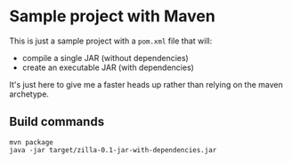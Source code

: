 Sample project with Maven
=========================

This is just a sample project with a `pom.xml` file that will:

* compile a single JAR (without dependencies)
* create an executable JAR (with dependencies)

It's just here to give me a faster heads up rather than relying on the maven archetype.

Build commands
--------------

    mvn package
    java -jar target/zilla-0.1-jar-with-dependencies.jar

